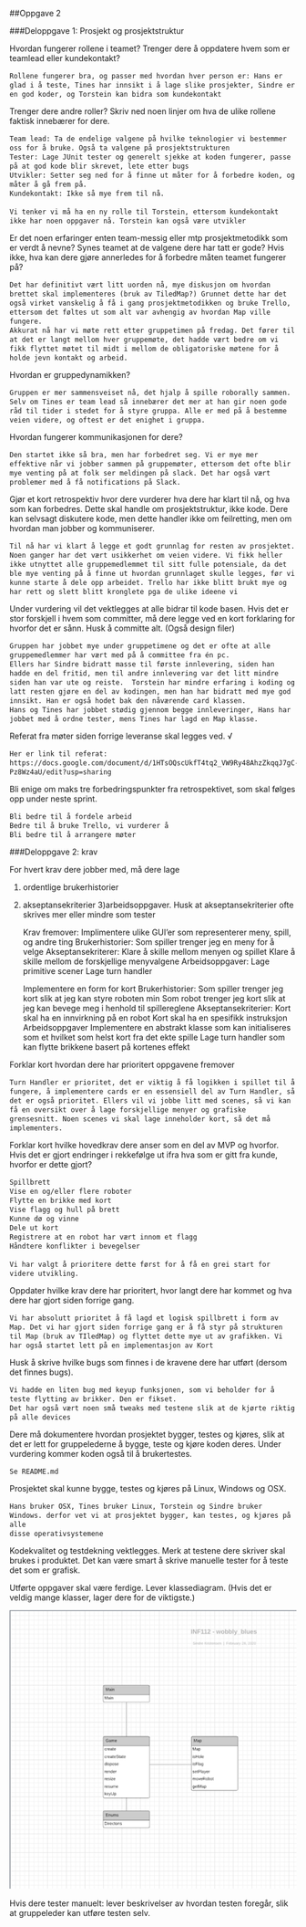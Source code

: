 ##Oppgave 2

###Deloppgave 1: Prosjekt og prosjektstruktur

Hvordan fungerer rollene i teamet? Trenger dere å oppdatere hvem som er teamlead eller kundekontakt? 

    Rollene fungerer bra, og passer med hvordan hver person er: Hans er glad i å teste, Tines har innsikt i å lage slike prosjekter, Sindre er en god koder, og Torstein kan bidra som kundekontakt

Trenger dere andre roller? Skriv ned noen linjer om hva de ulike rollene faktisk innebærer for dere.

    Team lead: Ta de endelige valgene på hvilke teknologier vi bestemmer oss for å bruke. Også ta valgene på prosjektstrukturen
    Tester: Lage JUnit tester og generelt sjekke at koden fungerer, passe på at god kode blir skrevet, lete etter bugs
    Utvikler: Setter seg ned for å finne ut måter for å forbedre koden, og måter å gå frem på.
    Kundekontakt: Ikke så mye frem til nå.

    Vi tenker vi må ha en ny rolle til Torstein, ettersom kundekontakt ikke har noen oppgaver nå. Torstein kan også være utvikler


Er det noen erfaringer enten team-messig eller mtp prosjektmetodikk som er verdt å nevne? Synes teamet at de valgene dere har tatt er gode? Hvis ikke, hva kan dere gjøre annerledes for å forbedre måten teamet fungerer på? 

    Det har definitivt vært litt uorden nå, mye diskusjon om hvordan brettet skal implementeres (bruk av TiledMap?) Grunnet dette har det også virket vanskelig å få i gang prosjektmetodikken og bruke Trello, ettersom det føltes ut som alt var avhengig av hvordan Map ville fungere. 
    Akkurat nå har vi møte rett etter gruppetimen på fredag. Det fører til at det er langt mellom hver gruppemøte, det hadde vært bedre om vi fikk flyttet møtet til midt i mellom de obligatoriske møtene for å holde jevn kontakt og arbeid.

Hvordan er gruppedynamikken?

    Gruppen er mer sammensveiset nå, det hjalp å spille roborally sammen. Selv om Tines er team lead så innebærer det mer at han gir noen gode råd til tider i stedet for å styre gruppa. Alle er med på å bestemme veien videre, og oftest er det enighet i gruppa. 

Hvordan fungerer kommunikasjonen for dere?

    Den startet ikke så bra, men har forbedret seg. Vi er mye mer effektive når vi jobber sammen på gruppemøter, ettersom det ofte blir mye venting på at folk ser meldingen på slack. Det har også vært problemer med å få notifications på Slack.

Gjør et kort retrospektiv hvor dere vurderer hva dere har klart til nå, og hva som kan forbedres. Dette skal handle om prosjektstruktur, ikke kode. Dere kan selvsagt diskutere kode, men dette handler ikke om feilretting, men om hvordan man jobber og kommuniserer.

    Til nå har vi klart å legge et godt grunnlag for resten av prosjektet. Noen ganger har det vært usikkerhet om veien videre. Vi fikk heller ikke utnyttet alle gruppemedlemmet til sitt fulle potensiale, da det ble mye venting på å finne ut hvordan grunnlaget skulle legges, før vi kunne starte å dele opp arbeidet. Trello har ikke blitt brukt mye og har rett og slett blitt kronglete pga de ulike ideene vi 


Under vurdering vil det vektlegges at alle bidrar til kode basen. Hvis det er stor forskjell i hvem som committer, må dere legge ved en kort forklaring for hvorfor det er sånn. Husk å committe alt. (Også design filer)

    Gruppen har jobbet mye under gruppetimene og det er ofte at alle gruppemedlemmer har vært med på å committee fra én pc.
    Ellers har Sindre bidratt masse til første innlevering, siden han hadde en del fritid, men til andre innlevering var det litt mindre siden han var ute og reiste.  Torstein har mindre erfaring i koding og latt resten gjøre en del av kodingen, men han har bidratt med mye god innsikt. Han er også hodet bak den nåværende card klassen.
    Hans og Tines har jobbet stødig gjennom begge innleveringer, Hans har jobbet med å ordne tester, mens Tines har lagd en Map klasse.


Referat fra møter siden forrige leveranse skal legges ved. √
   
    Her er link til referat: https://docs.google.com/document/d/1HTsOQscUkfT4tq2_VW9Ry48AhzZkqqJ7gC-Pz8Wz4aU/edit?usp=sharing

Bli enige om maks tre forbedringspunkter fra retrospektivet, som skal følges opp under neste sprint.

    Bli bedre til å fordele arbeid
    Bedre til å bruke Trello, vi vurderer å 
    Bli bedre til å arrangere møter

###Deloppgave 2: krav

For hvert krav dere jobber med, må dere lage 
1) ordentlige brukerhistorier
2) akseptansekriterier 
3)arbeidsoppgaver. 
Husk at akseptansekriterier ofte skrives mer eller mindre som tester

    Krav fremover:
        Implimentere ulike GUI’er som representerer meny, spill, og andre ting
    Brukerhistorier:
        Som spiller trenger jeg en meny for å velge 
    Akseptansekriterer:
        Klare å skille mellom menyen og spillet
        Klare å skille mellom de forskjellige menyvalgene 
    Arbeidsoppgaver:
        Lage primitive scener
        Lage turn handler

    Implementere en form for kort
    Brukerhistorier:
        Som spiller trenger jeg kort slik at jeg kan styre roboten min
        Som robot trenger jeg kort slik at jeg kan bevege meg i henhold til spillereglene
    Akseptansekriterier:
        Kort skal ha en innvirkning på en robot
        Kort skal ha en spesifikk instruksjon
    Arbeidsoppgaver
        Implementere en abstrakt klasse som kan initialiseres som et hvilket som helst kort fra det ekte spille
        Lage turn handler som kan flytte brikkene basert på kortenes effekt

Forklar kort hvordan dere har prioritert oppgavene fremover
    
    Turn Handler er prioritet, det er viktig å få logikken i spillet til å fungere, å implementere cards er en essensiell del av Turn Handler, så det er også prioritet. Ellers vil vi jobbe litt med scenes, så vi kan få en oversikt over å lage forskjellige menyer og grafiske grensesnitt. Noen scenes vi skal lage inneholder kort, så det må implementers.

Forklar kort hvilke hovedkrav dere anser som en del av MVP og hvorfor. Hvis det er gjort endringer i rekkefølge ut ifra hva som er gitt fra kunde, hvorfor er dette gjort?
    
    Spillbrett
    Vise en og/eller flere roboter
    Flytte en brikke med kort
    Vise flagg og hull på brett
    Kunne dø og vinne
    Dele ut kort
    Registrere at en robot har vært innom et flagg
    Håndtere konflikter i bevegelser
    
    Vi har valgt å prioritere dette først for å få en grei start for videre utvikling.

Oppdater hvilke krav dere har prioritert, hvor langt dere har kommet og hva dere har gjort siden forrige gang.

    Vi har absolutt prioritet å få lagd et logisk spillbrett i form av Map. Det vi har gjort siden forrige gang er å få styr på strukturen til Map (bruk av TIledMap) og flyttet dette mye ut av grafikken. Vi har også startet lett på en implementasjon av Kort    

Husk å skrive hvilke bugs som finnes i de kravene dere har utført (dersom det finnes bugs).

    Vi hadde en liten bug med keyup funksjonen, som vi beholder for å teste flytting av brikker. Den er fikset.
    Det har også vært noen små tweaks med testene slik at de kjørte riktig på alle devices

Dere må dokumentere hvordan prosjektet bygger, testes og kjøres, slik at det er lett for gruppelederne å bygge, teste og kjøre koden deres. Under vurdering kommer koden også til å brukertestes.

    Se README.md

Prosjektet skal kunne bygge, testes og kjøres på Linux, Windows og OSX.

    Hans bruker OSX, Tines bruker Linux, Torstein og Sindre bruker
    Windows. derfor vet vi at prosjektet bygger, kan testes, og kjøres på alle
    disse operativsystemene

Kodekvalitet og testdekning vektlegges. Merk at testene dere skriver skal brukes i produktet. Det kan være smart å skrive manuelle tester for å teste det som er grafisk.


Utførte oppgaver skal være ferdige.
Lever klassediagram. (Hvis det er veldig mange klasser, lager dere for de viktigste.)
    
   ![](Oblig2UML.png)


Hvis dere tester manuelt: lever beskrivelser av hvordan testen foregår, slik at gruppeleder kan utføre testen selv.

    